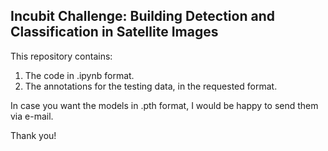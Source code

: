 ## Incubit Challenge: Building Detection and Classification in Satellite Images

This repository contains:

  1) The code in .ipynb format.
  2) The annotations for the testing data, in the requested format.

In case you want the models in .pth format, I would be happy to send them via e-mail.

Thank you!
